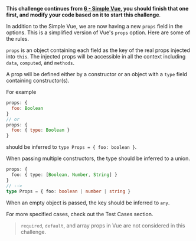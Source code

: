 **This challenge continues from [6 - Simple Vue](//tsch.js.org/6), you should finish that one first, and modify your code based on it to start this challenge**.

In addition to the Simple Vue, we are now having a new `props` field in the options. This is a simplified version of Vue's `props` option. Here are some of the rules.

`props` is an object containing each field as the key of the real props injected into `this`. The injected props will be accessible in all the context including `data`, `computed`, and `methods`.

A prop will be defined either by a constructor or an object with a `type` field containing constructor(s).

For example

```js
props: {
  foo: Boolean
}
// or
props: {
  foo: { type: Boolean }
}
```

should be inferred to `type Props = { foo: boolean }`.

When passing multiple constructors, the type should be inferred to a union.

```ts
props: {
  foo: { type: [Boolean, Number, String] }
}
// -->
type Props = { foo: boolean | number | string }
```

When an empty object is passed, the key should be inferred to `any`.

For more specified cases, check out the Test Cases section.

> `required`, `default`, and array props in Vue are not considered in this challenge.
